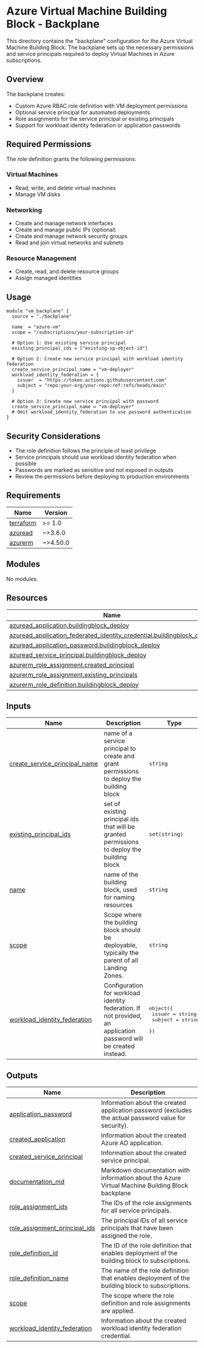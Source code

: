 # Azure Virtual Machine Building Block - Backplane

This directory contains the "backplane" configuration for the Azure Virtual Machine Building Block. The backplane sets up the necessary permissions and service principals required to deploy Virtual Machines in Azure subscriptions.

## Overview

The backplane creates:
- Custom Azure RBAC role definition with VM deployment permissions
- Optional service principal for automated deployments
- Role assignments for the service principal or existing principals
- Support for workload identity federation or application passwords

## Required Permissions

The role definition grants the following permissions:

### Virtual Machines
- Read, write, and delete virtual machines
- Manage VM disks

### Networking
- Create and manage network interfaces
- Create and manage public IPs (optional)
- Create and manage network security groups
- Read and join virtual networks and subnets

### Resource Management
- Create, read, and delete resource groups
- Assign managed identities

## Usage

```hcl
module "vm_backplane" {
  source = "./backplane"

  name  = "azure-vm"
  scope = "/subscriptions/your-subscription-id"

  # Option 1: Use existing service principal
  existing_principal_ids = ["existing-sp-object-id"]

  # Option 2: Create new service principal with workload identity federation
  create_service_principal_name = "vm-deployer"
  workload_identity_federation = {
    issuer  = "https://token.actions.githubusercontent.com"
    subject = "repo:your-org/your-repo:ref:refs/heads/main"
  }

  # Option 3: Create new service principal with password
  create_service_principal_name = "vm-deployer"
  # Omit workload_identity_federation to use password authentication
}
```

## Security Considerations

- The role definition follows the principle of least privilege
- Service principals should use workload identity federation when possible
- Passwords are marked as sensitive and not exposed in outputs
- Review the permissions before deploying to production environments

<!-- BEGIN_TF_DOCS -->
## Requirements

| Name | Version |
|------|---------|
| <a name="requirement_terraform"></a> [terraform](#requirement\_terraform) | >= 1.0 |
| <a name="requirement_azuread"></a> [azuread](#requirement\_azuread) | ~>3.6.0 |
| <a name="requirement_azurerm"></a> [azurerm](#requirement\_azurerm) | ~>4.50.0 |

## Modules

No modules.

## Resources

| Name | Type |
|------|------|
| [azuread_application.buildingblock_deploy](https://registry.terraform.io/providers/hashicorp/azuread/latest/docs/resources/application) | resource |
| [azuread_application_federated_identity_credential.buildingblock_deploy](https://registry.terraform.io/providers/hashicorp/azuread/latest/docs/resources/application_federated_identity_credential) | resource |
| [azuread_application_password.buildingblock_deploy](https://registry.terraform.io/providers/hashicorp/azuread/latest/docs/resources/application_password) | resource |
| [azuread_service_principal.buildingblock_deploy](https://registry.terraform.io/providers/hashicorp/azuread/latest/docs/resources/service_principal) | resource |
| [azurerm_role_assignment.created_principal](https://registry.terraform.io/providers/hashicorp/azurerm/latest/docs/resources/role_assignment) | resource |
| [azurerm_role_assignment.existing_principals](https://registry.terraform.io/providers/hashicorp/azurerm/latest/docs/resources/role_assignment) | resource |
| [azurerm_role_definition.buildingblock_deploy](https://registry.terraform.io/providers/hashicorp/azurerm/latest/docs/resources/role_definition) | resource |

## Inputs

| Name | Description | Type | Default | Required |
|------|-------------|------|---------|:--------:|
| <a name="input_create_service_principal_name"></a> [create\_service\_principal\_name](#input\_create\_service\_principal\_name) | name of a service principal to create and grant permissions to deploy the building block | `string` | `null` | no |
| <a name="input_existing_principal_ids"></a> [existing\_principal\_ids](#input\_existing\_principal\_ids) | set of existing principal ids that will be granted permissions to deploy the building block | `set(string)` | `[]` | no |
| <a name="input_name"></a> [name](#input\_name) | name of the building block, used for naming resources | `string` | n/a | yes |
| <a name="input_scope"></a> [scope](#input\_scope) | Scope where the building block should be deployable, typically the parent of all Landing Zones. | `string` | n/a | yes |
| <a name="input_workload_identity_federation"></a> [workload\_identity\_federation](#input\_workload\_identity\_federation) | Configuration for workload identity federation. If not provided, an application password will be created instead. | <pre>object({<br>    issuer  = string<br>    subject = string<br>  })</pre> | `null` | no |

## Outputs

| Name | Description |
|------|-------------|
| <a name="output_application_password"></a> [application\_password](#output\_application\_password) | Information about the created application password (excludes the actual password value for security). |
| <a name="output_created_application"></a> [created\_application](#output\_created\_application) | Information about the created Azure AD application. |
| <a name="output_created_service_principal"></a> [created\_service\_principal](#output\_created\_service\_principal) | Information about the created service principal. |
| <a name="output_documentation_md"></a> [documentation\_md](#output\_documentation\_md) | Markdown documentation with information about the Azure Virtual Machine Building Block backplane |
| <a name="output_role_assignment_ids"></a> [role\_assignment\_ids](#output\_role\_assignment\_ids) | The IDs of the role assignments for all service principals. |
| <a name="output_role_assignment_principal_ids"></a> [role\_assignment\_principal\_ids](#output\_role\_assignment\_principal\_ids) | The principal IDs of all service principals that have been assigned the role. |
| <a name="output_role_definition_id"></a> [role\_definition\_id](#output\_role\_definition\_id) | The ID of the role definition that enables deployment of the building block to subscriptions. |
| <a name="output_role_definition_name"></a> [role\_definition\_name](#output\_role\_definition\_name) | The name of the role definition that enables deployment of the building block to subscriptions. |
| <a name="output_scope"></a> [scope](#output\_scope) | The scope where the role definition and role assignments are applied. |
| <a name="output_workload_identity_federation"></a> [workload\_identity\_federation](#output\_workload\_identity\_federation) | Information about the created workload identity federation credential. |
<!-- END_TF_DOCS -->